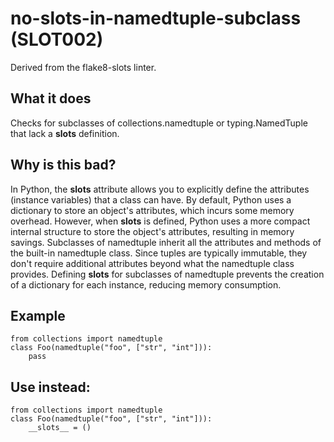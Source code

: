 # no-slots-in-namedtuple-subclass (SLOT002)
Derived from the flake8-slots linter.
## What it does
Checks for subclasses of collections.namedtuple or typing.NamedTuple
that lack a __slots__ definition.
## Why is this bad?
In Python, the __slots__ attribute allows you to explicitly define the
attributes (instance variables) that a class can have. By default, Python
uses a dictionary to store an object's attributes, which incurs some memory
overhead. However, when __slots__ is defined, Python uses a more compact
internal structure to store the object's attributes, resulting in memory
savings.
Subclasses of namedtuple inherit all the attributes and methods of the
built-in namedtuple class. Since tuples are typically immutable, they
don't require additional attributes beyond what the namedtuple class
provides. Defining __slots__ for subclasses of namedtuple prevents the
creation of a dictionary for each instance, reducing memory consumption.
## Example
```
from collections import namedtuple
class Foo(namedtuple("foo", ["str", "int"])):
    pass
```
## Use instead:
```
from collections import namedtuple
class Foo(namedtuple("foo", ["str", "int"])):
    __slots__ = ()
```